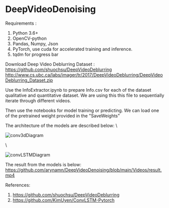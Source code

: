 # DeepVideoDenoising

Requirements : 
1. Python 3.6+
2. OpenCV-python
3. Pandas, Numpy, Json
4. PyTorch, use cuda for accelerated training and inference.
5. tqdm for progress bar


Download Deep Video Deblurring Dataset : https://github.com/shuochsu/DeepVideoDeblurring
http://www.cs.ubc.ca/labs/imager/tr/2017/DeepVideoDeblurring/DeepVideoDeblurring_Dataset.zip

Use the InfoExtractor.ipynb to prepare Info.csv for each of the dataset qualitative and quantitative dataset.
We are using this this file to sequentially iterate through different videos.

Then use the notebooks for model training or predicting.
We can load one of the pretrained weight provided in the "SaveWeights"

The architecture of the models are described below:
\

![conv3dDiagram](https://user-images.githubusercontent.com/83718299/164873169-d811294f-3d1a-4001-afa2-338ab7276d3c.jpg)

\

![convLSTMDiagram](https://user-images.githubusercontent.com/83718299/164873173-55c08cc1-1647-4558-a839-8ce9b1020b29.jpg)

The result from the models is below:
https://github.com/arynamn/DeepVideoDenoising/blob/main/Videos/result.mp4

References:
1. https://github.com/shuochsu/DeepVideoDeblurring
2. https://github.com/KimUyen/ConvLSTM-Pytorch
